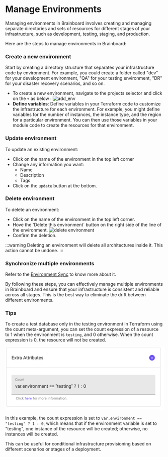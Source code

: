 # Manage Environments

Managing environments in Brainboard involves creating and managing separate directories and sets of resources for different stages of your infrastructure, such as development, testing, staging, and production.

Here are the steps to manage environments in Brainboard:

### Create a new environment

Start by creating a directory structure that separates your infrastructure code by environment. For example, you could create a folder called "dev" for your development environment, "QA" for your testing environment, "DR" for your disaster recovery scenarios, and so on.

* To create a new environment, navigate to the projects selector and click on the `+` as below : ![add\_env](../.gitbook/assets/add\_env.png)
* **Define variables**: Define variables in your Terraform code to customize the infrastructure for each environment. For example, you might define variables for the number of instances, the instance type, and the region for a particular environment. You can then use those variables in your module code to create the resources for that environment.

### Update environment

To update an existing environment:

* Click on the name of the environment in the top left corner
* Change any information you want:
  * Name
  * Description
  * Tags
* Click on the `update` button at the bottom.

### Delete environment

To delete an environment:

* Click on the name of the environment in the top left corner.
* Hove the 'Delete this environment\` button on the right side of the line of the environment. ![delete environment](../.gitbook/assets/del\_env.png)
* Confirm the deletion.

:::warning Deleting an environment will delete all architectures inside it. This action cannot be undone. :::

### Synchronize multiple environments

Refer to the [Environment Sync](https://gitlab.com/brainboard/brainboard/-/blob/main/environments/environment-sync.md) to know more about it.

By following these steps, you can effectively manage multiple environments in Brainboard and ensure that your infrastructure is consistent and reliable across all stages. This is the best way to eliminate the drift between different environments.

### Tips

To create a test database only in the testing environment in Terraform using the count meta-argument, you can set the count expression of a resource to 1 when the environment is `testing`, and 0 otherwise. When the count expression is 0, the resource will not be created.

![count](../.gitbook/assets/count.png)

In this example, the count expression is set to `var.environment == "testing" ? 1 : 0`, which means that if the environment variable is set to "testing", one instance of the resource will be created; otherwise, no instances will be created.

This can be useful for conditional infrastructure provisioning based on different scenarios or stages of a deployment.
